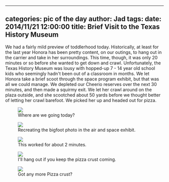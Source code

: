 
---
categories: pic of the day
author: Jad
tags: 
date: 2014/11/21 12:00:00
title: Brief Visit to the Texas History Museum
---
<p>
We had a fairly mild preview of toddlerhood today.  Historically, at least for the last year
Honora has been pretty content, on our outings, to hang out in the carrier and take in her surroundings.
This time, though, it was only 20 minutes or so before she wanted to get down and crawl.  Unfortunately,
the Texas History Museum was lousy with hopped-up 7 - 14 year old school kids who seemingly hadn't been
out of a classroom in months.  We let Honora take a brief scoot through the space program exhibit, but that
was all we could manage.  We depleted our Cheerio reserves over the next 30 minutes, and then made a squirmy 
exit.  We let her crawl around on the plaza outside, and she scootched about 50 yards before we  thought
better of letting her crawl barefoot.  We picked her up and headed out for pizza.
</p>

<figure>
<img src="/img/2014/11/21/img_20141121_120817399_medium.jpg" />
<figcaption>Where are we going today?</figcaption>
</figure>

<figure>
<img src="/img/2014/11/21/img_20141121_140553705_medium.jpg" />
<figcaption>Recreating the bigfoot photo in the air and space exhibit.</figcaption>
</figure>

<figure>
<img src="/img/2014/11/21/img_20141121_141333988_medium.jpg" />
<figcaption>This worked for about 2 minutes.</figcaption>
</figure>

<figure>
<img src="/img/2014/11/21/img_20141121_160133759_medium.jpg" />
<figcaption>I'll hang out if you keep the pizza crust coming.</figcaption>
</figure>

<figure>
<img src="/img/2014/11/21/img_20141121_160030851_hdr_medium.jpg" />
<figcaption>Got any more Pizza crust?</figcaption>
</figure>

